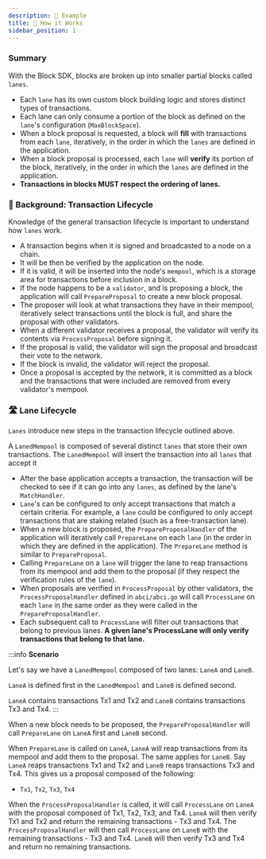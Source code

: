 ```yaml
---
description: 🔎 Example
title: 🔎 How it Works
sidebar_position: 1
---
```


### Summary

With the Block SDK, blocks are broken up into smaller partial blocks called `lanes`.

- Each `lane` has its own custom block building logic and stores distinct types of transactions.
- Each lane can only consume a portion of the block as defined on the `lane`'s configuration (`MaxBlockSpace`).
- When a block proposal is requested, a block will **fill** with transactions from each `lane`, iteratively, in the order in which the `lanes` are defined in the application.
- When a block proposal is processed, each `lane` will **verify** its portion of the block, iteratively, in the order in which the `lanes` are defined in the application.
- **Transactions in blocks MUST respect the ordering of lanes.**

### 🔁 Background: Transaction Lifecycle

Knowledge of the general transaction lifecycle is important to understand how `lanes` work.

- A transaction begins when it is signed and broadcasted to a node on a chain.
- It will be then be verified by the application on the node.
- If it is valid, it will be inserted into the node's `mempool`, which is a storage area for transactions before inclusion in a block.
- If the node happens to be a `validator`, and is proposing a block, the application will call `PrepareProposal` to create a new block proposal.
- The proposer will look at what transactions they have in their mempool, iteratively select transactions until the block is full, and share the proposal with other validators.
- When a different validator receives a proposal, the validator will verify its contents via `ProcessProposal` before signing it.
- If the proposal is valid, the validator will sign the proposal and broadcast their vote to the network.
- If the block is invalid, the validator will reject the proposal.
- Once a proposal is accepted by the network, it is committed as a block and the transactions that were included are removed from every validator's mempool.

### 🛣️ Lane Lifecycle

`Lanes` introduce new steps in the transaction lifecycle outlined above.

A `LanedMempool` is composed of several distinct `lanes` that store their own transactions. The `LanedMempool` will insert the transaction into all `lanes` that accept it

- After the base application accepts a transaction, the transaction will be checked to see if it can go into any `lanes`, as defined by the lane's `MatchHandler`.
- `Lane`'s can be configured to only accept transactions that match a certain criteria. For example, a `lane` could be configured to only accept transactions that are staking related (such as a free-transaction lane).
- When a new block is proposed, the `PrepareProposalHandler` of the application will iteratively call `PrepareLane` on each `lane` (in the order in which they are defined in the application). The `PrepareLane` method is similar to `PrepareProposal`.
- Calling `PrepareLane` on a `lane` will trigger the lane to reap transactions from its mempool and add them to the proposal (if they respect the verification rules of the `lane`).
- When proposals are verified in `ProcessProposal` by other validators, the `ProcessProposalHandler` defined in `abci/abci.go` will call `ProcessLane` on each `lane` in the same order as they were called in the `PrepareProposalHandler`.
- Each subsequent call to `ProcessLane` will filter out transactions that belong to previous lanes. **A given lane's ProcessLane will only verify transactions that belong to that lane.**

:::info **Scenario**

Let's say we have a `LanedMempool` composed of two lanes: `LaneA` and `LaneB`.

`LaneA` is defined first in the `LanedMempool` and `LaneB` is defined second.

`LaneA` contains transactions Tx1 and Tx2 and `LaneB` contains transactions
Tx3 and Tx4.
:::

When a new block needs to be proposed, the `PrepareProposalHandler` will call `PrepareLane` on `LaneA` first and `LaneB` second.

When `PrepareLane` is called on `LaneA`, `LaneA` will reap transactions from its mempool and add them to the proposal. The same applies for `LaneB`. Say `LaneA` reaps transactions Tx1 and Tx2 and `LaneB` reaps transactions Tx3 and Tx4. This gives us a proposal composed of the following:

- `Tx1`, `Tx2`, `Tx3`, `Tx4`

When the `ProcessProposalHandler` is called, it will call `ProcessLane` on `LaneA` with the proposal composed of Tx1, Tx2, Tx3, and Tx4. `LaneA` will then verify Tx1 and Tx2 and return the remaining transactions - Tx3 and Tx4. The `ProcessProposalHandler` will then call `ProcessLane` on `LaneB` with the remaining transactions - Tx3 and Tx4. `LaneB` will then verify Tx3 and Tx4 and return no remaining transactions.
